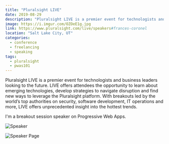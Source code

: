 ```yaml
---
title: "Pluralsight LIVE"
date: 2019-08-29
description: "Pluralsight LIVE is a premier event for technologists and business leaders looking to the future."
image: https://i.imgur.com/OZOeE1g.jpg
link: https://www.pluralsight.com/live/speakers#frances-coronel
location: "Salt Lake City, UT"
categories:
  - conference
  - freelancing
  - speaking
tags:
  - pluralsight
  - pwas101
---
```


Pluralsight LIVE is a premier event for technologists and business leaders looking to the future. LIVE offers attendees the opportunity to learn about emerging technologies, develop strategies to navigate disruption and find new ways to leverage the Pluralsight platform. With breakouts led by the world’s top authorities on security, software development, IT operations and more, LIVE offers unprecedented insight into the hottest trends.

I'm a breakout session speaker on Progressive Web Apps.

![Speaker](https://i.imgur.com/1VhDXtr.jpg)

![Speaker Page](https://i.imgur.com/AcUXzSB.jpg)
